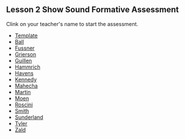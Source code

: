 ## Lesson 2 Show Sound Formative Assessment

Clink on your teacher's name to start the assessment.

* [Template](https://docs.google.com/forms/d/e/1FAIpQLSeFkM62uh7PhGDjrJVmpFzK7xvV0aI-tMIzjhZ92JLndXb3vQ/viewform)
* [Ball]()
* [Fussner]()
* [Grierson]()
* [Guillen]()
* [Hammrich]()
* [Havens]()
* [Kennedy]()
* [Mahecha]()
* [Martin]()
* [Moen]()
* [Roscini]()
* [Smith]()
* [Sunderland]()
* [Tyler]()
* [Zald]()

